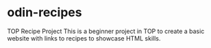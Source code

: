 # odin-recipes
TOP Recipe Project
This is a beginner project in TOP to create a basic website with links to recipes to showcase HTML skills.